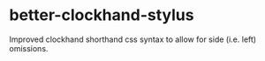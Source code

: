 better-clockhand-stylus
=======================

Improved clockhand shorthand css syntax to allow for side (i.e. left) omissions.